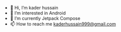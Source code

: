 - 👋 Hi, I’m kader hussain
- 👀 I’m interested in Android
- 🌱 I’m currently Jetpack Compose
- 📫 How to reach me kaderhussain999@gmail.com

<!---
kaderhussain/kaderhussain is a ✨ special ✨ repository because its `README.md` (this file) appears on your GitHub profile.
You can click the Preview link to take a look at your changes.
--->
